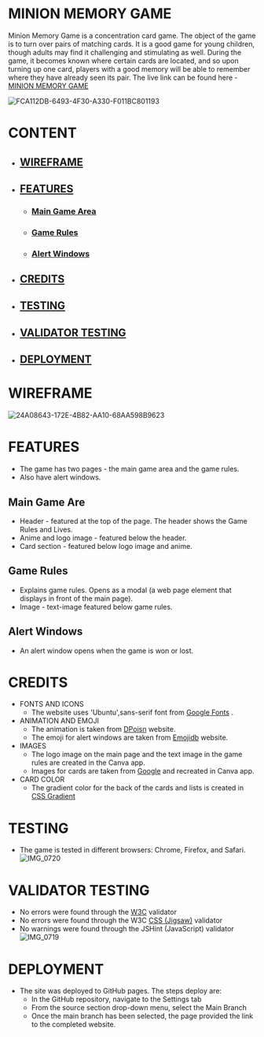 # MINION MEMORY GAME
Minion Memory Game is a concentration card game. The object of the game is to turn over pairs of matching cards. It is a good game for young children, though adults may find it challenging and stimulating as well. During the game, it becomes known where certain cards are located, and so upon turning up one card, players with a good memory will be able to remember where they have already seen its pair.
The live link can be found here - [MINION MEMORY GAME](https://indrakens.github.io/minion-memory-game/)

![FCA112DB-6493-4F30-A330-F011BC801193](https://github.com/Indrakens/minion-memory-game/assets/127971416/dd6a28ed-4633-4fbb-ba50-2cb591e0319b)

# CONTENT
* ## [WIREFRAME](https://github.com/Indrakens/minion-memory-game#wireframe-1)
* ## [FEATURES](https://github.com/Indrakens/minion-memory-game#features-1)
   * ### [Main Game Area](https://github.com/Indrakens/minion-memory-game#main-game-are)
   * ### [Game Rules](https://github.com/Indrakens/minion-memory-game#game-rules-1)
   * ### [Alert Windows](https://github.com/Indrakens/minion-memory-game#alert-windows-1)
* ## [CREDITS](https://github.com/Indrakens/minion-memory-game#credits-1)
* ## [TESTING](https://github.com/Indrakens/minion-memory-game#testing-1)
* ## [VALIDATOR TESTING](https://github.com/Indrakens/minion-memory-game#validator-testing-1)
* ## [DEPLOYMENT](https://github.com/Indrakens/minion-memory-game#deployment-1)

# WIREFRAME
![24A08643-172E-4B82-AA10-68AA598B9623](https://github.com/Indrakens/minion-memory-game/assets/127971416/521a3edc-1f01-4c5d-9dbc-22ccfd840af1)

# FEATURES
* The game has two pages - the main game area and the game rules. 
* Also have alert windows.
## Main Game Are
* Header - featured at the top of the page. The header shows the Game Rules and Lives.
* Anime and logo image - featured below the header.
* Card section - featured below logo image and anime.
## Game Rules
* Explains game rules. Opens as a modal (a web page element that displays in front of the main page).
* Image - text-image featured below game rules.
## Alert Windows
* An alert window opens when the game is won or lost.

# CREDITS
* FONTS AND ICONS
  * The website uses 'Ubuntu',sans-serif font from [Google Fonts]( https://fonts.google.com/ ) .
* ANIMATION AND EMOJI
  * The animation is taken from [DPoisn]( https://dpoisn.com/images/faces/minions.php ) website.
  * The emoji for alert windows are taken from [Emojidb]( https://emojidb.org/ ) website.
* IMAGES
  * The logo image on the main page and the text image in the game rules are created in the Canva app.
  * Images for cards are taken from [Google]( https://www.google.com/ ) and recreated in Canva app.
* CARD COLOR
  * The gradient color for the back of the cards and lists is created in [CSS Gradient]( https://cssgradient.io/ )

# TESTING
* The game is tested in different browsers: Chrome, Firefox, and Safari.
![IMG_0720](https://github.com/Indrakens/minion-memory-game/assets/127971416/55d7a30e-f823-4f18-89fc-3f6e5cd49c05)

# VALIDATOR TESTING
* No errors were found through the [W3C](https://validator.w3.org/nu/?doc=https%3A%2F%2Findrakens.github.io%2Fminion-memory-game%2F) validator
* No errors were found through the W3C [CSS (Jigsaw)](https://jigsaw.w3.org/css-validator/validator?uri=https%3A%2F%2Findrakens.github.io%2Fminion-memory-game%2F&profile=css3svg&usermedium=all&warning=1&vextwarning=&lang=en
) validator
* No warnings were found through the JSHint (JavaScript) validator
![IMG_0719](https://github.com/Indrakens/minion-memory-game/assets/127971416/6bef6d66-b0c2-4c98-92c6-9c421ad9e96a)

# DEPLOYMENT
* The site was deployed to GitHub pages. The steps deploy are:
   *  In the GitHub repository, navigate to the Settings tab
   *  From the source section drop-down menu, select the Main Branch 
   *  Once the main branch has been selected, the page provided the link to the completed website.
